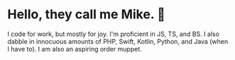 # Hello, they call me Mike. 👋

I code for work, but mostly for joy. I'm proficient in  JS, TS, and BS. I also dabble in innocuous amounts of PHP, Swift, Kotlin, Python, and Java (when I have to). I am also an aspiring order muppet.

<!--
**mikewuu/mikewuu** is a ✨ _special_ ✨ repository because its `README.md` (this file) appears on your GitHub profile.

Here are some ideas to get you started:

- I use too many (parenthesis) when I talk.
- 🔭 I’m currently working on ...
- 🌱 I’m currently learning ...
- 👯 I’m looking to collaborate on ...
- 🤔 I’m looking for help with ...
- 💬 Ask me about ...
- 📫 How to reach me: ...
- 😄 Pronouns: ...
- ⚡ Fun fact: ...
-->

